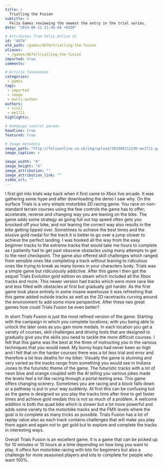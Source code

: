 ```yaml
---
title: >
  Trialling the Fusion
subtitle: >
  Felix Games reviewing the newest the entry in the trial series.
date: "2014-06-11 21:46:40 +0100"

# Attributes from Felix Online V1
id: "4674"
old_path: /games/4674/trialling-the-fusion
aliases:
 - /games/4674/trialling-the-fusion
imported: true
comments:

# Article Taxonomies
categories:
 - games
tags:
 - imported
 - image
 - multi-author
authors:
 - css11
 - me1711
highlights:

# Homepage control params
headline: true
featured: true

# Image metadata
image_path: "http://felixonline.co.uk/img/upload/201406112246-me1711-games_trials.jpg"
image_caption: >

image_width: "0"
image_height: "0"
image_attribution: ""
image_attribution_link: ""
video_url: ""
---
```


I first got into trials way back when it first came to Xbox live arcade. It was gathering some hype and after downloading the demo I saw why. On the surface Trials is a very simple motorbike 2D racing game. You race on non-standard terrain courses using the few controls the game has to offer; accelerate, reverse and changing way you are leaning on the bike. The game adds some strategy as going full out top speed often gets you knocked off your bike, and not leaning the correct way also results in the bike getting tipped over. Sometimes to achieve the best times and the elusive gold medal for the track it is better to go over a jump slower to achieve the perfect landing. I was hooked all the way from the easy beginner tracks to the extreme tracks that would take me hours to complete as I patiently had to get past obscene obstacles using many attempts to get to the next checkpoint. The game also offered skill challenges which ranged from sensible ones like completing a track without leaning to ridiculous ones like trying to break as many bones in your characters body. Trials was a simple game but ridiculously addictive. After this game I then got the sequel Trials Evolution gold edition on steam which included all the Xbox tracks and more. This newer version had tracks which were more race like and less filled with obstacles at first but gradually got harder. As the first game took place entirely in some insane warehouse it was refreshing that this game added outside tracks as well as the 2D racetracks curving around the environment to add some more perspective. After these two great games how could Trials Fusion be even better?

In short Trials Fusion is just the most refined version of the game. Starting with the campaign in which you complete locations, with you being able to unlock the later ones as you gain more medals. In each location you get a variety of courses, skill challenges and driving tests that are designed to gradually give you the skills you need to tackle the more difficult courses. I felt that this game was the best at the three of instructing you in the various techniques that you would need. My bunny hops had never been so high and I felt that on the harder courses there was a lot less trial and error and therefore a lot less deaths for my biker. Visually the game is stunning and very varied as the tracks range from something you would see in Indiana Jones to the futuristic theme of the game. The futuristic tracks with a lot of neon blue and orange coupled with the AI telling you various jokes made the levels feel a lot like racing through a portal testing area. This game offers changing scenery. Sometimes you are racing and a block falls down or a pathway is put in your way suddenly. At first this can be confusing but as the game is designed so you play the tracks time after time to get faster times and achieve gold medals this is not so much of a problem. A welcome addition is both the quad bike which is slower but a lot more powerful and adds some variety to the motorbike tracks and the FMX levels where the goal is to complete as many tricks as possible. Trials Fusion has a lot of replay value also as each track contains challenges that will make you play them again and again not to get gold but to explore and complete the tracks in interesting ways.

Overall Trials Fusion is an excellent game. It is a game that can be picked up for 10 minutes or 10 hours at a time depending on how long you want to play. It offers fun motorbike racing with lots for beginners but also a challenge for more seasoned players and lots to complete for people who want 100%.
